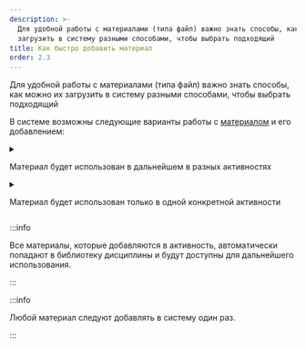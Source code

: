 ```yaml
---
description: >-
  Для удобной работы с материалами (типа файл) важно знать способы, как можно их
  загрузить в систему разными способами, чтобы выбрать подходящий
title: Как быстро добавить материал
order: 2.3
---
```


Для удобной работы с материалами (типа файл) важно знать способы, как можно их загрузить в систему разными способами, чтобы выбрать подходящий

В системе возможны следующие варианты работы с [материалом](./../../servisy/biblioteka/materialy/_index) и его добавлением:

<details>

<summary>

Материал будет использован в дальнейшем в разных активностях

</summary>

Например, Вам необходимо добавить сразу много файлов, которые в дальнейшем будут использованы во многих [активностях](./../../struktura/aktivnosti/_index#zapolnenie-aktivnosti) подразделения, а также предполагается использование файлов не только Вами, но и Вашими коллегами.

В этом случае рекомендуется добавить файлы в библиотеку подразделения, чтобы к ним был доступ у всех пользователей и далее его можно было использовать в любой дисциплине.

Для этого необходимо зайти на страницу [подразделения](./../../struktura/podrazdelenie), нажать на [Библиотека](./../../servisy/biblioteka/_index), далее найти кнопку Материал, выбрать тип Файл. И через открывшуюся дропзону загрузить до 30 файлов.

![](<./Гифка с Gifius.ru-2 (1).gif>)

После этого при создании/редактировании активности добавленные файлы будут доступны в блоке Добавляйте материалы.

![](<./image (24) (2).png>)

В открывшемся окне следует найти библиотеку подразделения, в которую были добавлены файлы.

![](<./image (36) (1).png>)

При клике на необходимый материал он откроется в окне, и в нижнем правом углу следует нажать на кнопку Выбрать материал.

![](<./image (73).png>)

Материал добавлен в активность. Осталось нажать на кнопку Сохранить и файл отобразится в активности.

![](<./image (47) (1).png>)

</details>

<details>

<summary>

Материал будет использован только в одной конкретной активности

</summary>

Если в определенной активности запланирован вебинар на сторонней платформе, а потом надо будет загрузить запись этого вебинара в активность, то подойдет описанный ниже способ загрузки материалов на платформу.

Если необходимо добавить материал в одну [активность](./../../struktura/aktivnosti/_index), то при создании/редактировании активности необходимо войти в блок Добавляйте материалы, нажать на кнопку Добавить материалы.

![](<./image (18) (1).png>)

В открывшемся окне выбрать Загрузить файлы, через дропзону добавить файлы с компьютера или другого устройства и нажать на кнопку Загрузить.

![](<./image (33) (1).png>)

Необходимый файл добавлен в активность. Осталось нажать на кнопку Сохранить, чтобы он отобразился.

![](<./image (4) (2) (1).png>)

</details>

:::info 

Все материалы, которые добавляются в активность, автоматически попадают в библиотеку дисциплины и будут доступны для дальнейшего использования.

:::

:::info 

Любой материал следуют добавлять в систему один раз.

:::